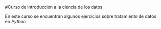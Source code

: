 #Curso de introduccion a la ciencia de los datos

En este curso se encuentran algunos ejercicios sobre tratamiento de datos en *Python*
